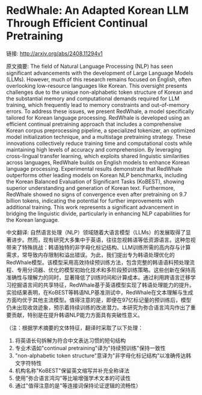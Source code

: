 # RedWhale: An Adapted Korean LLM Through Efficient Continual Pretraining

链接: http://arxiv.org/abs/2408.11294v1

原文摘要:
The field of Natural Language Processing (NLP) has seen significant
advancements with the development of Large Language Models (LLMs). However,
much of this research remains focused on English, often overlooking
low-resource languages like Korean. This oversight presents challenges due to
the unique non-alphabetic token structure of Korean and the substantial memory
and computational demands required for LLM training, which frequently lead to
memory constraints and out-of-memory errors. To address these issues, we
present RedWhale, a model specifically tailored for Korean language processing.
RedWhale is developed using an efficient continual pretraining approach that
includes a comprehensive Korean corpus preprocessing pipeline, a specialized
tokenizer, an optimized model initialization technique, and a multistage
pretraining strategy. These innovations collectively reduce training time and
computational costs while maintaining high levels of accuracy and
comprehension. By leveraging cross-lingual transfer learning, which exploits
shared linguistic similarities across languages, RedWhale builds on English
models to enhance Korean language processing. Experimental results demonstrate
that RedWhale outperforms other leading models on Korean NLP benchmarks,
including the Korean Balanced Evaluation of Significant Tasks (KoBEST), showing
superior understanding and generation of Korean text. Furthermore, RedWhale
showed no signs of convergence even after pretraining on 9.7 billion tokens,
indicating the potential for further improvements with additional training.
This work represents a significant advancement in bridging the linguistic
divide, particularly in enhancing NLP capabilities for the Korean language.

中文翻译:
自然语言处理（NLP）领域随着大语言模型（LLMs）的发展取得了显著进步。然而，现有研究大多集中于英语，往往忽视韩语等低资源语言。这种忽视带来了特殊挑战：韩语独特的非字母化标记结构、LLM训练所需的高内存与计算需求，常导致内存限制和溢出错误。为此，我们提出专为韩语处理优化的RedWhale模型。该模型采用高效持续预训练方法，包含完整的韩语语料预处理流程、专用分词器、优化的模型初始化技术和多阶段预训练策略。这些创新在保持高准确性与理解力的同时，显著降低了训练时间和计算成本。通过利用跨语言迁移学习挖掘语言间的共享特征，RedWhale基于英语模型实现了韩语处理能力的提升。实验结果表明，在KoBEST等韩语NLP基准测试中，RedWhale在文本理解与生成方面均优于其他主流模型。值得注意的是，即便在97亿标记量的预训练后，模型仍未出现收敛迹象，预示着持续训练的改进潜力。本研究为弥合语言鸿沟作出了重要贡献，特别是在提升韩语NLP能力方面具有突破性意义。  

（注：根据学术摘要的文体特征，翻译时采取了以下处理：  
1. 将英语长句拆解为符合中文表达习惯的短句结构  
2. 专业术语如"continual pretraining"译为"持续预训练"保持一致性  
3. "non-alphabetic token structure"意译为"非字母化标记结构"以准确传达韩文字符特性  
4. 机构名称"KoBEST"保留英文缩写并补充全称译法  
5. 使用"弥合语言鸿沟"等比喻增强学术文本的可读性  
6. 通过"值得注意的是"等连接词保持论证逻辑的流畅性）

